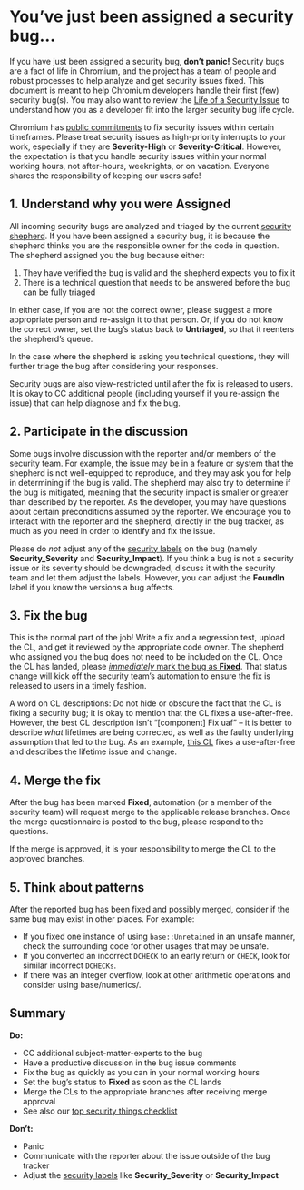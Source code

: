 # You’ve just been assigned a security bug…

If you have just been assigned a security bug, **don’t panic!** Security bugs
are a fact of life in Chromium, and the project has a team of people and robust
processes to help analyze and get security issues fixed. This document is meant
to help Chromium developers handle their first (few) security bug(s). You may
also want to review the [Life of a Security Issue](life-of-a-security-issue.md)
to understand how you as a developer fit into the larger security bug life
cycle.

Chromium has [public commitments](severity-guidelines.md) to fix security issues
within certain timeframes. Please treat security issues as high-priority
interrupts to your work, especially if they are **Severity-High** or
**Severity-Critical**. However, the expectation is that you handle security
issues within your normal working hours, not after-hours, weeknights, or on
vacation. Everyone shares the responsibility of keeping our users safe!

## 1. Understand why you were Assigned

All incoming security bugs are analyzed and triaged by the current [security
shepherd](shepherd.md). If you have been assigned a security bug, it is because
the shepherd thinks you are the responsible owner for the code in question. The
shepherd assigned you the bug because either:

1. They have verified the bug is valid and the shepherd expects you to fix it
2. There is a technical question that needs to be answered before the bug can be
   fully triaged

In either case, if you are not the correct owner, please suggest a more
appropriate person and re-assign it to that person. Or, if you do not know the
correct owner, set the bug’s status back to **Untriaged**, so that it reenters
the shepherd’s queue.

In the case where the shepherd is asking you technical questions, they will
further triage the bug after considering your responses.

Security bugs are also view-restricted until after the fix is released to users.
It is okay to CC additional people (including yourself if you re-assign the
issue) that can help diagnose and fix the bug.

## 2. Participate in the discussion

Some bugs involve discussion with the reporter and/or members of the security
team. For example, the issue may be in a feature or system that the shepherd is
not well-equipped to reproduce, and they may ask you for help in determining if
the bug is valid. The shepherd may also try to determine if the bug is mitigated,
meaning that the security impact is smaller or greater than described by the
reporter. As the developer, you may have questions about certain preconditions
assumed by the reporter. We encourage you to interact with the reporter and the
shepherd, directly in the bug tracker, as much as you need in order to identify
and fix the issue.

Please do _not_ adjust any of the [security labels](security-labels.md) on the
bug (namely **Security\_Severity** and **Security\_Impact**). If you think a bug
is not a security issue or its severity should be downgraded, discuss it with
the security team and let them adjust the labels. However, you can adjust the
**FoundIn** label if you know the versions a bug affects.

## 3. Fix the bug

This is the normal part of the job! Write a fix and a regression test, upload
the CL, and get it reviewed by the appropriate code owner. The shepherd who
assigned you the bug does not need to be included on the CL. Once the CL has
landed, please [_immediately_ mark the bug as
**Fixed**](https://groups.google.com/a/chromium.org/g/chromium-dev/c/JNJdU-dnjTk/m/4jXI96pdAgAJ).
That status change will kick off the security team’s automation to ensure the
fix is released to users in a timely fashion.

A word on CL descriptions: Do not hide or obscure the fact that the CL is fixing
a security bug; it is okay to mention that the CL fixes a use-after-free.
However, the best CL description isn’t “[component] Fix uaf” – it is better to
describe _what_ lifetimes are being corrected, as well as the faulty underlying
assumption that led to the bug. As an example, [this
CL](https://chromium-review.googlesource.com/c/chromium/src/+/2167426) fixes a
use-after-free and describes the lifetime issue and change.

## 4. Merge the fix

After the bug has been marked **Fixed**, automation (or a member of the security
team) will request merge to the applicable release branches. Once the merge
questionnaire is posted to the bug, please respond to the questions.

If the merge is approved, it is your responsibility to merge the CL to the
approved branches.

## 5. Think about patterns

After the reported bug has been fixed and possibly merged, consider if the same
bug may exist in other places. For example:

* If you fixed one instance of using `base::Unretained` in an unsafe manner,
  check the surrounding code for other usages that may be unsafe.
* If you converted an incorrect `DCHECK` to an early return or `CHECK`, look for
  similar incorrect `DCHECKs`.
* If there was an integer overflow, look at other arithmetic operations and
  consider using base/numerics/.

## Summary

**Do:**

* CC additional subject-matter-experts to the bug
* Have a productive discussion in the bug issue comments
* Fix the bug as quickly as you can in your normal working hours
* Set the bug’s status to **Fixed** as soon as the CL lands
* Merge the CLs to the appropriate branches after receiving merge approval
* See also our [top security things checklist](checklist.md)

**Don’t:**

* Panic
* Communicate with the reporter about the issue outside of the bug tracker
* Adjust the [security labels](security-labels.md) like **Security\_Severity**
  or **Security\_Impact**
